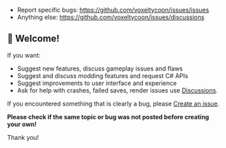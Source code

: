 * Report specific bugs: https://github.com/voxeltycoon/issues/issues
* Anything else: https://github.com/voxeltycoon/issues/discussions


## 👋 Welcome!
If you want:
  * Suggest new features, discuss gameplay issues and flaws
  * Suggest and discuss modding features and request C# APIs
  * Suggest improvements to user interface and experience
  * Ask for help with crashes, failed saves, render issues
use [Discussions](https://github.com/voxeltycoon/issues/discussions).

If you encountered something that is clearly a bug, please [Create an issue](https://github.com/voxeltycoon/issues/issues/new?assignees=&labels=&template=bug_report.md&title=).

**Please check if the same topic or bug was not posted before creating your own!**

Thank you!
